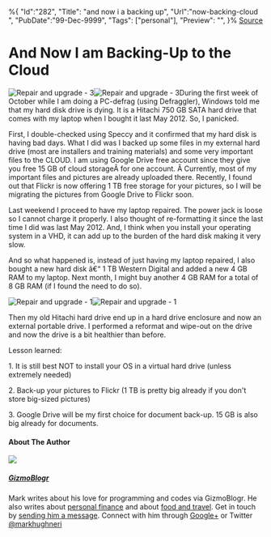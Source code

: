 ﻿%{
    "Id":"282",
    "Title": "and now i a backing up",
    "Url":"now-backing-cloud",
    "PubDate":"99-Dec-9999",
    "Tags": ["personal"],
    "Preview": "",
}%
[Source](http://gizmoblogr.com/421/now-backing-cloud "Permalink to And Now I am Backing-Up to the Cloud")

# And Now I am Backing-Up to the Cloud

![Repair and upgrade - 3][1]![Repair and upgrade - 3][2]During the first week of October while I am doing a PC-defrag (using Defraggler), Windows told me that my hard disk drive is dying. It is a Hitachi 750 GB SATA hard drive that comes with my laptop when I bought it last May 2012. So, I panicked.

First, I double-checked using Speccy and it confirmed that my hard disk is having bad days. What I did was I backed up some files in my external hard drive (most are installers and training materials) and some very important files to the CLOUD. I am using Google Drive free account since they give you free 15 GB of cloud storageÂ for one account. Â Currently, most of my important files and pictures are already uploaded there. Recently, I found out that Flickr is now offering 1 TB free storage for your pictures, so I will be migrating the pictures from Google Drive to Flickr soon.

Last weekend I proceed to have my laptop repaired. The power jack is loose so I cannot charge it properly. I also thought of re-formatting it since the last time I did was last May 2012. And, I think when you install your operating system in a VHD, it can add up to the burden of the hard disk making it very slow.

And so what happened is, instead of just having my laptop repaired, I also bought a new hard disk â€“ 1 TB Western Digital and added a new 4 GB RAM to my laptop. Next month, I might buy another 4 GB RAM for a total of 8 GB RAM (if I found the need to do so).

![Repair and upgrade - 1][1]![Repair and upgrade - 1][3]

Then my old Hitachi hard drive end up in a hard drive enclosure and now an external portable drive. I performed a reformat and wipe-out on the drive and now the drive is a bit healthier than before.

Lesson learned:

1\. It is still best NOT to install your OS in a virtual hard drive (unless extremely needed)

2\. Back-up your pictures to Flickr (1 TB is pretty big already if you don't store big-sized pictures)

3\. Google Drive will be my first choice for document back-up. 15 GB is also big already for documents.




#### About The Author

![][4]

##### [GizmoBlogr][5]

Mark writes about his love for programming and codes via GizmoBlogr. He also writes about [personal finance][6] and about [food and travel][7]. Get in touch by [sending him a message][8]. Connect with him through  [Google+][9] or Twitter [@markhughneri][10]

[1]: http://gizmoblogr.com/assets/loading.gif
[2]: http://gizmoblogr.com/wp-content/uploads/2013/10/Repair-and-upgrade-3.jpg
[3]: http://gizmoblogr.com/wp-content/uploads/2013/10/Repair-and-upgrade-1.jpg
[4]: http://0.gravatar.com/avatar/0a71fb2741e1e3052384c81c65fde29a?s=100&d=http%3A%2F%2F0.gravatar.com%2Favatar%2Fad516503a11cd5ca435acc9bb6523536%3Fs%3D100&r=G
[5]: http://gizmoblogr.com/author/mhneri
[6]: http://moneygizmo.net
[7]: http://www.sisigbytes.com
[8]: http://gizmoblogr.com/contact
[9]: http://plus.google.com/108873856677774227247?rel=author
[10]: https://twitter.com/markhughneri
